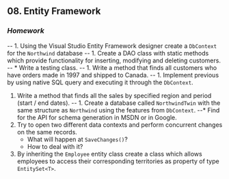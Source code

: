 ## 08. Entity Framework
### _Homework_

-- 1.  Using the Visual Studio Entity Framework designer create a `DbContext` for the `Northwind` database
-- 1.  Create a DAO class with static methods which provide functionality for inserting, modifying and deleting customers.
    -- *   Write a testing class.
-- 1.  Write a method that finds all customers who have orders made in 1997 and shipped to Canada.
-- 1.  Implement previous by using native SQL query and executing it through the `DbContext`.
1.  Write a method that finds all the sales by specified region and period (start / end dates).
-- 1.  Create a database called `NorthwindTwin` with the same structure as `Northwind` using the features from `DbContext`.
    --*   Find for the API for schema generation in MSDN or in Google.
1.  Try to open two different data contexts and perform concurrent changes on the same records.
    *   What will happen at `SaveChanges()`?
    *   How to deal with it?
1.  By inheriting the `Employee` entity class create a class which allows employees to access their corresponding territories as property of type `EntitySet<T>`.
